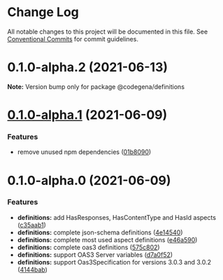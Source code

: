 # Change Log

All notable changes to this project will be documented in this file.
See [Conventional Commits](https://conventionalcommits.org) for commit guidelines.

# 0.1.0-alpha.2 (2021-06-13)

**Note:** Version bump only for package @codegena/definitions





# [0.1.0-alpha.1](https://github.com/koshevy/codegena/compare/@codegena/definitions@0.1.0-alpha.0...@codegena/definitions@0.1.0-alpha.1) (2021-06-09)


### Features

* remove unused npm dependencies ([01b8090](https://github.com/koshevy/codegena/commit/01b8090273656e65d8dcb7d861356aa16279b3bc))





# 0.1.0-alpha.0 (2021-06-09)


### Features

* **definitions:** add HasResponses, HasContentType and HasId aspects ([c35aab1](https://github.com/koshevy/codegena/commit/c35aab156b5d957ecff12ce1b28397504bae2a52))
* **definitions:** complete json-schema definitions ([4e14540](https://github.com/koshevy/codegena/commit/4e145406eef981aea567d83da37f8551164d1983))
* **definitions:** complete most used aspect definitions ([e46a590](https://github.com/koshevy/codegena/commit/e46a5902c9a3156fd3eaa39067146b39b28d1564))
* **definitions:** complete oas3 definitions ([575c802](https://github.com/koshevy/codegena/commit/575c8024faeaef158369ca88caf0ee02cb6f9158))
* **definitions:** support OAS3 Server variables ([d7a0f52](https://github.com/koshevy/codegena/commit/d7a0f5202bad34654ddfdda30b769424a7ffc8db))
* **definitions:** support Oas3Specification for versions 3.0.3 and 3.0.2 ([4144bab](https://github.com/koshevy/codegena/commit/4144babde9f72f1925d15b2ddd15868292a638b1))
